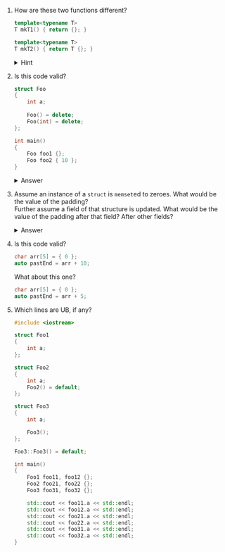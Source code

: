 1. How are these two functions different?
   ```c++
   template<typename T>
   T mkT1() { return {}; }
   
   template<typename T>
   T mkT2() { return T {}; }
   ```
   
   <details>
     <summary>Hint</summary>
     Besides the obvious difference in handling of explicit vs nonexplicit default constructors, consider `std::mutex` and C++14 vs C++17.
   </details>

1. Is this code valid?
   ```c++
   struct Foo
   {
       int a;
       
       Foo() = delete;
       Foo(int) = delete;
   };
   
   int main()
   {
       Foo foo1 {};
       Foo foo2 { 10 };
   }
   ```
   <details>
     <summary>Answer</summary>
     Depends on the C++ version.

     Up until C++17, both variables are initialized with uniform initialization. `Foo foo` and `Foo foo(10)` wouldn't be valid, though.

     Starting with C++20, this somewhat counter-intuitive behaviour is fixed, and this code no longer compiles.
   </details>

1. Assume an instance of a `struct` is `memset`ed to zeroes. What would be the value of the padding?\
   Further assume a field of that structure is updated. What would be the value of the padding after that field? After other fields?
   <details>
     <summary>Answer</summary>
     Unspecified, unspecified.
   </details>

1. Is this code valid?
   ```c
   char arr[5] = { 0 };
   auto pastEnd = arr + 10;
   ```

   What about this one?
   ```c
   char arr[5] = { 0 };
   auto pastEnd = arr + 5;
   ```

1. Which lines are UB, if any?

   ```c++
   #include <iostream>

   struct Foo1
   {
       int a;
   };

   struct Foo2
   {
       int a;
       Foo2() = default;
   };

   struct Foo3
   {
       int a;

       Foo3();
   };

   Foo3::Foo3() = default;

   int main()
   {
       Foo1 foo11, foo12 {};
       Foo2 foo21, foo22 {};
       Foo3 foo31, foo32 {};

       std::cout << foo11.a << std::endl;
       std::cout << foo12.a << std::endl;
       std::cout << foo21.a << std::endl;
       std::cout << foo22.a << std::endl;
       std::cout << foo31.a << std::endl;
       std::cout << foo32.a << std::endl;
   }
   ```
